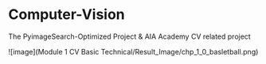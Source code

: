 # Computer-Vision
The PyimageSearch-Optimized Project & AIA Academy CV related project

![image](Module 1 CV Basic Technical/Result_Image/chp_1_0_basletball.png)

